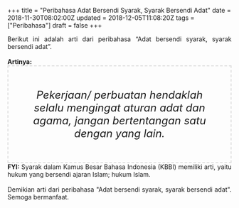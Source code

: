 +++
title = "Peribahasa Adat Bersendi Syarak, Syarak Bersendi Adat"
date = 2018-11-30T08:02:00Z
updated = 2018-12-05T11:08:20Z
tags = ["Peribahasa"]
draft = false
+++

<div dir="ltr" style="text-align: left;" trbidi="on"><div style="text-align: justify;">Berikut ini adalah arti dari peribahasa “Adat bersendi syarak, syarak bersendi adat”.</div><br /><div style="text-align: justify;"><b>Artinya:</b></div><div style="border: 2px dashed #ddd; font-size: 24px; height: auto; margin: 0 auto; padding: 50px; text-align: center; width: auto;"><i>Pekerjaan/ perbuatan hendaklah selalu mengingat aturan adat dan agama, jangan bertentangan satu dengan yang lain.</i></div><div style="text-align: justify;"><b>FYI:</b> Syarak dalam Kamus Besar Bahasa Indonesia (KBBI) memiliki arti, yaitu hukum yang bersendi ajaran Islam; hukum Islam.<br /><br /></div><div style="text-align: justify;">Demikian arti dari peribahasa "Adat bersendi syarak, syarak bersendi adat". Semoga bermanfaat.</div></div>
